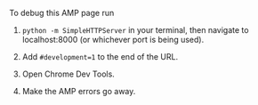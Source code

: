 To debug this AMP page run
1. `python -m SimpleHTTPServer` in your terminal, then navigate to localhost:8000 (or whichever port is being used).

2. Add `#development=1` to the end of the URL.

3. Open Chrome Dev Tools.

4. Make the AMP errors go away.
